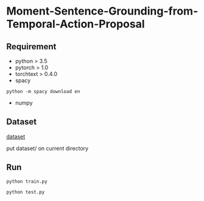 # Moment-Sentence-Grounding-from-Temporal-Action-Proposal

## Requirement

- python > 3.5
- pytorch > 1.0
- torchtext > 0.4.0
- spacy
```
python -m spacy download en
```
- numpy


## Dataset

[dataset](https://drive.google.com/open?id=1PhQoOiuRC5UeE79zkdSCqjJRFnav9D7U)

put dataset/ on current directory


## Run

```
python train.py
```
```
python test.py
```
